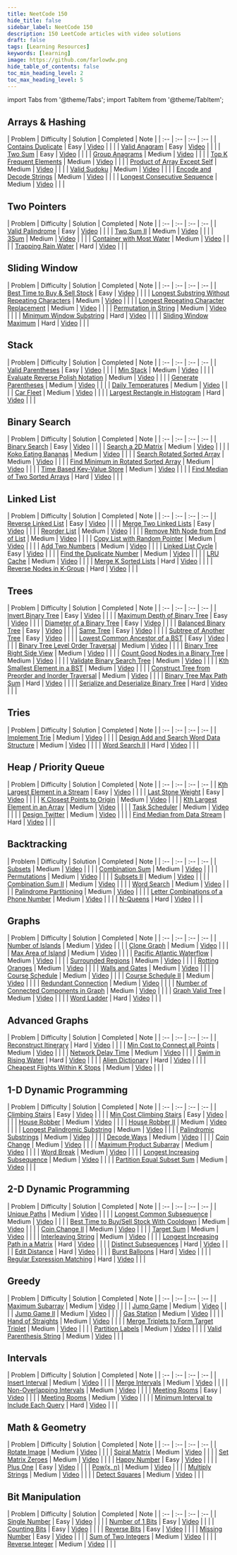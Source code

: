 ```yaml
---
title: NeetCode 150
hide_title: false
sidebar_label: NeetCode 150
description: 150 LeetCode articles with video solutions
draft: false
tags: [Learning Resources]
keywords: [learning]
image: https://github.com/farlowdw.png
hide_table_of_contents: false
toc_min_heading_level: 2
toc_max_heading_level: 5
---
```


import Tabs from '@theme/Tabs';
import TabItem from '@theme/TabItem';

<!-- &#9989; Check -->
<!-- &#10060; Cross -->

## Arrays & Hashing

| Problem | Difficulty | Solution | Completed | Note |
| :-- | :-- | :-- | :-- |
| [Contains Duplicate](https://leetcode.com/problems/contains-duplicate/) | Easy | [Video](https://www.youtube.com/watch?v=3OamzN90kPg&ab_channel=NeetCode) |  |  |
| [Valid Anagram](https://leetcode.com/problems/valid-anagram/) | Easy | [Video](https://www.youtube.com/watch?v=9UtInBqnCgA&ab_channel=NeetCode) |  |  |
| [Two Sum](https://leetcode.com/problems/two-sum/) | Easy | [Video](https://www.youtube.com/watch?v=KLlXCFG5TnA&ab_channel=NeetCode) |  |  |
| [Group Anagrams](https://leetcode.com/problems/group-anagrams/) | Medium | [Video](https://www.youtube.com/watch?v=vzdNOK2oB2E&ab_channel=NeetCode) |  |  |
| [Top K Frequent Elements](https://leetcode.com/problems/top-k-frequent-elements/) | Medium | [Video](https://www.youtube.com/watch?v=YPTqKIgVk-k&ab_channel=NeetCode) |  |  |
| [Product of Array Except Self](https://leetcode.com/problems/product-of-array-except-self/) | Medium | [Video](https://www.youtube.com/watch?v=bNvIQI2wAjk&ab_channel=NeetCode) |  |  |
| [Valid Sudoku](https://leetcode.com/problems/valid-sudoku/) | Medium | [Video](https://www.youtube.com/watch?v=TjFXEUCMqI8&ab_channel=NeetCode) |  |  |
| [Encode and Decode Strings](https://leetcode.com/problems/encode-and-decode-strings/) | Medium | [Video](https://www.youtube.com/watch?v=B1k_sxOSgv8&ab_channel=NeetCode) |  |  |
| [Longest Consecutive Sequence](https://leetcode.com/problems/longest-consecutive-sequence/) | Medium | [Video](https://www.youtube.com/watch?v=P6RZZMu_maU&ab_channel=NeetCode) |  |  |

## Two Pointers

| Problem | Difficulty | Solution | Completed | Note |
| :-- | :-- | :-- | :-- |
| [Valid Palindrome](https://leetcode.com/problems/valid-palindrome/) | Easy | [Video](https://www.youtube.com/watch?v=jJXJ16kPFWg&ab_channel=NeetCode) |  |  |
| [Two Sum II](https://leetcode.com/problems/two-sum-ii-input-array-is-sorted/) | Medium | [Video](https://www.youtube.com/watch?v=cQ1Oz4ckceM&ab_channel=NeetCode) |  |  |
| [3Sum](https://leetcode.com/problems/3sum/) | Medium | [Video](https://www.youtube.com/watch?v=jzZsG8n2R9A&ab_channel=NeetCode) |  |  |
| [Container with Most Water](https://leetcode.com/problems/container-with-most-water/) | Medium | [Video](https://www.youtube.com/watch?v=UuiTKBwPgAo&ab_channel=NeetCode) |  |  |
| [Trapping Rain Water](https://leetcode.com/problems/trapping-rain-water/) | Hard | [Video](https://www.youtube.com/watch?v=ZI2z5pq0TqA&ab_channel=NeetCode) |  |  |


## Sliding Window

| Problem | Difficulty | Solution | Completed | Note |
| :-- | :-- | :-- | :-- |
| [Best Time to Buy & Sell Stock](https://leetcode.com/problems/best-time-to-buy-and-sell-stock/) | Easy | [Video](https://www.youtube.com/watch?v=1pkOgXD63yU&ab_channel=NeetCode) |  |  |
| [Longest Substring Without Repeating Characters](https://leetcode.com/problems/longest-substring-without-repeating-characters/) | Medium | [Video](https://www.youtube.com/watch?v=wiGpQwVHdE0&ab_channel=NeetCode) |  |  |
| [Longest Repeating Character Replacement](https://leetcode.com/problems/longest-repeating-character-replacement/) | Medium | [Video](https://www.youtube.com/watch?v=gqXU1UyA8pk&ab_channel=NeetCode) |  |  |
| [Permutation in String](https://leetcode.com/problems/permutation-in-string/) | Medium | [Video](https://www.youtube.com/watch?v=UbyhOgBN834&ab_channel=NeetCode) |  |  |
| [Minimum Window Substring](https://leetcode.com/problems/minimum-window-substring/) | Hard | [Video](https://www.youtube.com/watch?v=jSto0O4AJbM&ab_channel=NeetCode) |  |  |
| [Sliding Window Maximum](https://leetcode.com/problems/sliding-window-maximum/) | Hard | [Video](https://www.youtube.com/watch?v=DfljaUwZsOk&ab_channel=NeetCode) |  |  |

## Stack

| Problem | Difficulty | Solution | Completed | Note |
| :-- | :-- | :-- | :-- |
| [Valid Parentheses](https://leetcode.com/problems/valid-parentheses/) | Easy | [Video](https://www.youtube.com/watch?v=WTzjTskDFMg&ab_channel=NeetCode) |  |  |
| [Min Stack](https://leetcode.com/problems/min-stack/) | Medium | [Video](https://www.youtube.com/watch?v=qkLl7nAwDPo&ab_channel=NeetCode) |  |  |
| [Evaluate Reverse Polish Notation](https://leetcode.com/problems/evaluate-reverse-polish-notation/) | Medium | [Video](https://www.youtube.com/watch?v=iu0082c4HDE&ab_channel=NeetCode) |  |  |
| [Generate Parentheses](https://leetcode.com/problems/generate-parentheses/) | Medium | [Video](https://www.youtube.com/watch?v=s9fokUqJ76A&ab_channel=NeetCode) |  |  |
| [Daily Temperatures](https://leetcode.com/problems/daily-temperatures/) | Medium | [Video](https://www.youtube.com/watch?v=cTBiBSnjO3c&ab_channel=NeetCode) |  |  |
| [Car Fleet](https://leetcode.com/problems/car-fleet/) | Medium | [Video](https://www.youtube.com/watch?v=Pr6T-3yB9RM&ab_channel=NeetCode) |  |  |
| [Largest Rectangle in Histogram](https://leetcode.com/problems/largest-rectangle-in-histogram/) | Hard | [Video](https://www.youtube.com/watch?v=zx5Sw9130L0&ab_channel=NeetCode) |  |  |

## Binary Search

| Problem | Difficulty | Solution | Completed | Note |
| :-- | :-- | :-- | :-- |
| [Binary Search](https://leetcode.com/problems/binary-search/) | Easy | [Video](https://www.youtube.com/watch?v=s4DPM8ct1pI&ab_channel=NeetCode) |  |  |
| [Search a 2D Matrix](https://leetcode.com/problems/search-a-2d-matrix/) | Medium | [Video](https://www.youtube.com/watch?v=Ber2pi2C0j0&ab_channel=NeetCode) |  |  |
| [Koko Eating Bananas](https://leetcode.com/problems/koko-eating-bananas/) | Medium | [Video](https://www.youtube.com/watch?v=U2SozAs9RzA&ab_channel=NeetCode) |  |  |
| [Search Rotated Sorted Array](https://leetcode.com/problems/search-in-rotated-sorted-array/) | Medium | [Video](https://www.youtube.com/watch?v=U8XENwh8Oy8&ab_channel=NeetCode) |  |  |
| [Find Minimum in Rotated Sorted Array](https://leetcode.com/problems/find-minimum-in-rotated-sorted-array/) | Medium | [Video](https://www.youtube.com/watch?v=nIVW4P8b1VA&ab_channel=NeetCode) |  |  |
| [Time Based Key-Value Store](https://leetcode.com/problems/time-based-key-value-store/) | Medium | [Video](https://www.youtube.com/watch?v=fu2cD_6E8Hw&ab_channel=NeetCode) |  |  |
| [Find Median of Two Sorted Arrays](https://leetcode.com/problems/median-of-two-sorted-arrays/) | Hard | [Video](https://www.youtube.com/watch?v=q6IEA26hvXc&ab_channel=NeetCode) |  |  |

## Linked List

| Problem | Difficulty | Solution | Completed | Note |
| :-- | :-- | :-- | :-- |
| [Reverse Linked List](https://leetcode.com/problems/reverse-linked-list/) | Easy | [Video](https://www.youtube.com/watch?v=G0_I-ZF0S38&ab_channel=NeetCode) |  |  |
| [Merge Two Linked Lists](https://leetcode.com/problems/merge-two-sorted-lists/) | Easy | [Video](https://www.youtube.com/watch?v=XIdigk956u0&ab_channel=NeetCode) |  |  |
| [Reorder List](https://leetcode.com/problems/reorder-list/) | Medium | [Video](https://www.youtube.com/watch?v=S5bfdUTrKLM&ab_channel=NeetCode) |  |  |
| [Remove Nth Node from End of List](https://leetcode.com/problems/remove-nth-node-from-end-of-list/) | Medium | [Video](https://www.youtube.com/watch?v=XVuQxVej6y8&ab_channel=NeetCode) |  |  |
| [Copy List with Random Pointer](https://leetcode.com/problems/copy-list-with-random-pointer/) | Medium | [Video](https://www.youtube.com/watch?v=5Y2EiZST97Y&ab_channel=NeetCode) |  |  |
| [Add Two Numbers](https://leetcode.com/problems/add-two-numbers/) | Medium | [Video](https://www.youtube.com/watch?v=wgFPrzTjm7s&ab_channel=NeetCode) |  |  |
| [Linked List Cycle](https://leetcode.com/problems/linked-list-cycle/) | Easy | [Video](https://www.youtube.com/watch?v=gBTe7lFR3vc&ab_channel=NeetCode) |  |  |
| [Find the Duplicate Number](https://leetcode.com/problems/find-the-duplicate-number/) | Medium | [Video](https://www.youtube.com/watch?v=wjYnzkAhcNk&ab_channel=NeetCode) |  |  |
| [LRU Cache](https://leetcode.com/problems/lru-cache/) | Medium | [Video](https://www.youtube.com/watch?v=7ABFKPK2hD4&ab_channel=NeetCode) |  |  |
| [Merge K Sorted Lists](https://leetcode.com/problems/merge-k-sorted-lists/) | Hard | [Video](https://www.youtube.com/watch?v=q5a5OiGbT6Q&ab_channel=NeetCode) |  |  |
| [Reverse Nodes in K-Group](https://leetcode.com/problems/reverse-nodes-in-k-group/) | Hard | [Video](https://www.youtube.com/watch?v=1UOPsfP85V4&ab_channel=NeetCode) |  |  |

## Trees

| Problem | Difficulty | Solution | Completed | Note |
| :-- | :-- | :-- | :-- |
| [Invert Binary Tree](https://leetcode.com/problems/invert-binary-tree/) | Easy | [Video](https://www.youtube.com/watch?v=OnSn2XEQ4MY&ab_channel=NeetCode) |  |  |
| [Maximum Depth of Binary Tree](https://leetcode.com/problems/maximum-depth-of-binary-tree/) | Easy | [Video](https://www.youtube.com/watch?v=hTM3phVI6YQ&ab_channel=NeetCode) |  |  |
| [Diameter of a Binary Tree](https://leetcode.com/problems/diameter-of-binary-tree/) | Easy | [Video](https://www.youtube.com/watch?v=bkxqA8Rfv04&ab_channel=NeetCode) |  |  |
| [Balanced Binary Tree](https://leetcode.com/problems/balanced-binary-tree/) | Easy | [Video](https://www.youtube.com/watch?v=QfJsau0ItOY&ab_channel=NeetCode) |  |  |
| [Same Tree](https://leetcode.com/problems/same-tree/) | Easy | [Video](https://www.youtube.com/watch?v=vRbbcKXCxOw&ab_channel=NeetCode) |  |  |
| [Subtree of Another Tree](https://leetcode.com/problems/subtree-of-another-tree/) | Easy | [Video](https://www.youtube.com/watch?v=E36O5SWp-LE&ab_channel=NeetCode) |  |  |
| [Lowest Common Ancestor of a BST](https://leetcode.com/problems/lowest-common-ancestor-of-a-binary-search-tree/) | Easy | [Video](https://www.youtube.com/watch?v=gs2LMfuOR9k&ab_channel=NeetCode) |  |  |
| [Binary Tree Level Order Traversal](https://leetcode.com/problems/binary-tree-level-order-traversal/) | Medium | [Video](https://www.youtube.com/watch?v=6ZnyEApgFYg&ab_channel=NeetCode) |  |  |
| [Binary Tree Right Side View](https://leetcode.com/problems/binary-tree-right-side-view/) | Medium | [Video](https://www.youtube.com/watch?v=d4zLyf32e3I&ab_channel=NeetCode) |  |  |
| [Count Good Nodes in a Binary Tree](https://leetcode.com/problems/count-good-nodes-in-binary-tree/) | Medium | [Video](https://www.youtube.com/watch?v=7cp5imvDzl4&ab_channel=NeetCode) |  |  |
| [Validate Binary Search Tree](https://leetcode.com/problems/validate-binary-search-tree/) | Medium | [Video](https://www.youtube.com/watch?v=s6ATEkipzow&ab_channel=NeetCode) |  |  |
| [Kth Smallest Element in a BST](https://leetcode.com/problems/kth-smallest-element-in-a-bst/) | Medium | [Video](https://www.youtube.com/watch?v=5LUXSvjmGCw&ab_channel=NeetCode) |  |  |
| [Construct Tree from Preorder and Inorder Traversal](https://leetcode.com/problems/construct-binary-tree-from-preorder-and-inorder-traversal/) | Medium | [Video](https://www.youtube.com/watch?v=ihj4IQGZ2zc&ab_channel=NeetCode) |  |  |
| [Binary Tree Max Path Sum](https://leetcode.com/problems/binary-tree-maximum-path-sum/) | Hard | [Video](https://www.youtube.com/watch?v=Hr5cWUld4vU&ab_channel=NeetCode) |  |  |
| [Serialize and Deserialize Binary Tree](https://leetcode.com/problems/serialize-and-deserialize-binary-tree/) | Hard | [Video](https://www.youtube.com/watch?v=u4JAi2JJhI8&ab_channel=NeetCode) |  |  |

## Tries

| Problem | Difficulty | Solution | Completed | Note |
| :-- | :-- | :-- | :-- |
| [Implement Trie](https://leetcode.com/problems/implement-trie-prefix-tree/) | Medium | [Video](https://www.youtube.com/watch?v=oobqoCJlHA0&ab_channel=NeetCode) |  |  |
| [Design Add and Search Word Data Structure](https://leetcode.com/problems/design-add-and-search-words-data-structure/) | Medium | [Video](https://www.youtube.com/watch?v=BTf05gs_8iU&ab_channel=NeetCode) |  |  |
| [Word Search II](https://leetcode.com/problems/word-search-ii/) | Hard | [Video](https://www.youtube.com/watch?v=asbcE9mZz_U&ab_channel=NeetCode) |  |  |

## Heap / Priority Queue

| Problem | Difficulty | Solution | Completed | Note |
| :-- | :-- | :-- | :-- |
| [Kth Largest Element in a Stream](https://leetcode.com/problems/kth-largest-element-in-a-stream/) | Easy | [Video](https://www.youtube.com/watch?v=hOjcdrqMoQ8&ab_channel=NeetCode) |  |  |
| [Last Stone Weight](https://leetcode.com/problems/last-stone-weight/) | Easy | [Video](https://www.youtube.com/watch?v=B-QCq79-Vfw&ab_channel=NeetCode) |  |  |
| [K Closest Points to Origin](https://leetcode.com/problems/k-closest-points-to-origin/) | Medium | [Video](https://www.youtube.com/watch?v=rI2EBUEMfTk&ab_channel=NeetCode) |  |  |
| [Kth Largest Element in an Array](https://leetcode.com/problems/kth-largest-element-in-an-array/) | Medium | [Video](https://www.youtube.com/watch?v=XEmy13g1Qxc&ab_channel=NeetCode) |  |  |
| [Task Scheduler](https://leetcode.com/problems/task-scheduler/) | Medium | [Video](https://www.youtube.com/watch?v=s8p8ukTyA2I&ab_channel=NeetCode) |  |  |
| [Design Twitter](https://leetcode.com/problems/design-twitter/) | Medium | [Video](https://www.youtube.com/watch?v=pNichitDD2E&ab_channel=NeetCode) |  |  |
| [Find Median from Data Stream](https://leetcode.com/problems/find-median-from-data-stream/) | Hard | [Video](https://www.youtube.com/watch?v=itmhHWaHupI&ab_channel=NeetCode) |  |  |

## Backtracking

| Problem | Difficulty | Solution | Completed | Note |
| :-- | :-- | :-- | :-- |
| [Subsets](https://leetcode.com/problems/subsets/) | Medium | [Video](https://www.youtube.com/watch?v=REOH22Xwdkk&ab_channel=NeetCode) |  |  |
| [Combination Sum](https://leetcode.com/problems/combination-sum/) | Medium | [Video](https://www.youtube.com/watch?v=GBKI9VSKdGg&ab_channel=NeetCode) |  |  |
| [Permutations](https://leetcode.com/problems/permutations/) | Medium | [Video](https://www.youtube.com/watch?v=s7AvT7cGdSo&ab_channel=NeetCode) |  |  |
| [Subsets II](https://leetcode.com/problems/subsets-ii/) | Medium | [Video](https://www.youtube.com/watch?v=Vn2v6ajA7U0&ab_channel=NeetCode) |  |  |
| [Combination Sum lI](https://leetcode.com/problems/combination-sum-ii/) | Medium | [Video](https://www.youtube.com/watch?v=rSA3t6BDDwg&ab_channel=NeetCode) |  |  |
| [Word Search](https://leetcode.com/problems/word-search/) | Medium | [Video](https://www.youtube.com/watch?v=pfiQ_PS1g8E&ab_channel=NeetCode) |  |  |
| [Palindrome Partitioning](https://leetcode.com/problems/palindrome-partitioning/) | Medium | [Video](https://www.youtube.com/watch?v=3jvWodd7ht0&ab_channel=NeetCode) |  |  |
| [Letter Combinations of a Phone Number](https://leetcode.com/problems/letter-combinations-of-a-phone-number/) | Medium | [Video](https://www.youtube.com/watch?v=0snEunUacZY&ab_channel=NeetCode) |  |  |
| [N-Queens](https://leetcode.com/problems/n-queens/) | Hard | [Video](https://www.youtube.com/watch?v=Ph95IHmRp5M&ab_channel=NeetCode) |  |  |

## Graphs

| Problem | Difficulty | Solution | Completed | Note |
| :-- | :-- | :-- | :-- |
| [Number of Islands](https://leetcode.com/problems/number-of-islands/) | Medium | [Video](https://www.youtube.com/watch?v=pV2kpPD66nE&ab_channel=NeetCode) |  |  |
| [Clone Graph](https://leetcode.com/problems/clone-graph/) | Medium | [Video](https://www.youtube.com/watch?v=mQeF6bN8hMk&ab_channel=NeetCode) |  |  |
| [Max Area of Island](https://leetcode.com/problems/max-area-of-island/) | Medium | [Video](https://www.youtube.com/watch?v=iJGr1OtmH0c&ab_channel=NeetCode) |  |  |
| [Pacific Atlantic Waterflow](https://leetcode.com/problems/pacific-atlantic-water-flow/) | Medium | [Video](https://www.youtube.com/watch?v=s-VkcjHqkGI&ab_channel=NeetCode) |  |  |
| [Surrounded Regions](https://leetcode.com/problems/surrounded-regions/) | Medium | [Video](https://www.youtube.com/watch?v=9z2BunfoZ5Y&ab_channel=NeetCode) |  |  |
| [Rotting Oranges](https://leetcode.com/problems/rotting-oranges/) | Medium | [Video](https://www.youtube.com/watch?v=y704fEOx0s0&ab_channel=NeetCode) |  |  |
| [Walls and Gates](https://leetcode.com/problems/walls-and-gates/) | Medium | [Video](https://www.youtube.com/watch?v=e69C6xhiSQE&ab_channel=NeetCode) |  |  |
| [Course Schedule](https://leetcode.com/problems/course-schedule/) | Medium | [Video](https://www.youtube.com/watch?v=EgI5nU9etnU&ab_channel=NeetCode) |  |  |
| [Course Schedule II](https://leetcode.com/problems/course-schedule-ii/) | Medium | [Video](https://www.youtube.com/watch?v=Akt3glAwyfY&ab_channel=NeetCode) |  |  |
| [Redundant Connection](https://leetcode.com/problems/redundant-connection/) | Medium | [Video](https://www.youtube.com/watch?v=FXWRE67PLL0&ab_channel=NeetCode) |  |  |
| [Number of Connected Components in Graph](https://leetcode.com/problems/number-of-connected-components-in-an-undirected-graph/) | Medium | [Video](https://www.youtube.com/watch?v=8f1XPm4WOUc&ab_channel=NeetCode) |  |  |
| [Graph Valid Tree](https://leetcode.com/problems/graph-valid-tree/) | Medium | [Video](https://www.youtube.com/watch?v=bXsUuownnoQ&ab_channel=NeetCode) |  |  |
| [Word Ladder](https://leetcode.com/problems/word-ladder/) | Hard | [Video](https://www.youtube.com/watch?v=h9iTnkgv05E&ab_channel=NeetCode) |  |  |

## Advanced Graphs

| Problem | Difficulty | Solution | Completed | Note |
| :-- | :-- | :-- | :-- |
| [Reconstruct Itinerary](https://leetcode.com/problems/reconstruct-itinerary/) | Hard | [Video](https://www.youtube.com/watch?v=ZyB_gQ8vqGA&ab_channel=NeetCode) |  |  |
| [Min Cost to Connect all Points](https://leetcode.com/problems/min-cost-to-connect-all-points/) | Medium | [Video](https://www.youtube.com/watch?v=f7JOBJIC-NA&ab_channel=NeetCode) |  |  |
| [Network Delay Time](https://leetcode.com/problems/network-delay-time/) | Medium | [Video](https://www.youtube.com/watch?v=EaphyqKU4PQ&ab_channel=NeetCode) |  |  |
| [Swim in Rising Water](https://leetcode.com/problems/swim-in-rising-water/) | Hard | [Video](https://www.youtube.com/watch?v=amvrKlMLuGY&ab_channel=NeetCode) |  |  |
| [Alien Dictionary](https://leetcode.com/problems/alien-dictionary/) | Hard | [Video](https://www.youtube.com/watch?v=6kTZYvNNyps&ab_channel=NeetCode) |  |  |
| [Cheapest Flights Within K Stops](https://leetcode.com/problems/cheapest-flights-within-k-stops/) | Medium | [Video](https://www.youtube.com/watch?v=5eIK3zUdYmE&ab_channel=NeetCode) |  |  |

## 1-D Dynamic Programming

| Problem | Difficulty | Solution | Completed | Note |
| :-- | :-- | :-- | :-- |
| [Climbing Stairs](https://leetcode.com/problems/climbing-stairs/) | Easy | [Video](https://www.youtube.com/watch?v=Y0lT9Fck7qI&ab_channel=NeetCode) |  |  |
| [Min Cost Climbing Stairs](https://leetcode.com/problems/min-cost-climbing-stairs/) | Easy | [Video](https://www.youtube.com/watch?v=ktmzAZWkEZ0&ab_channel=NeetCode) |  |  |
| [House Robber](https://leetcode.com/problems/house-robber/) | Medium | [Video](https://www.youtube.com/watch?v=73r3KWiEvyk&ab_channel=NeetCode) |  |  |
| [House Robber II](https://leetcode.com/problems/house-robber-ii/) | Medium | [Video](https://www.youtube.com/watch?v=rWAJCfYYOvM&ab_channel=NeetCode) |  |  |
| [Longest Palindromic Substring](https://leetcode.com/problems/longest-palindromic-substring/) | Medium | [Video](https://www.youtube.com/watch?v=XYQecbcd6_c&ab_channel=NeetCode) |  |  |
| [Palindromic Substrings](https://leetcode.com/problems/palindromic-substrings/) | Medium | [Video](https://www.youtube.com/watch?v=4RACzI5-du8&ab_channel=NeetCode) |  |  |
| [Decode Ways](https://leetcode.com/problems/decode-ways/) | Medium | [Video](https://www.youtube.com/watch?v=6aEyTjOwlJU&ab_channel=NeetCode) |  |  |
| [Coin Change](https://leetcode.com/problems/coin-change/) | Medium | [Video](https://www.youtube.com/watch?v=H9bfqozjoqs&ab_channel=NeetCode) |  |  |
| [Maximum Product Subarray](https://leetcode.com/problems/maximum-product-subarray/) | Medium | [Video](https://www.youtube.com/watch?v=lXVy6YWFcRM&ab_channel=NeetCode) |  |  |
| [Word Break](https://leetcode.com/problems/word-break/) | Medium | [Video](https://www.youtube.com/watch?v=Sx9NNgInc3A&ab_channel=NeetCode) |  |  |
| [Longest Increasing Subsequence](https://leetcode.com/problems/longest-increasing-subsequence/) | Medium | [Video](https://www.youtube.com/watch?v=cjWnW0hdF1Y&ab_channel=NeetCode) |  |  |
| [Partition Equal Subset Sum](https://leetcode.com/problems/partition-equal-subset-sum/) | Medium | [Video](https://www.youtube.com/watch?v=IsvocB5BJhw&ab_channel=NeetCode) |  |  |

## 2-D Dynamic Programming

| Problem | Difficulty | Solution | Completed | Note |
| :-- | :-- | :-- | :-- |
| [Unique Paths](https://leetcode.com/problems/unique-paths/) | Medium | [Video](https://www.youtube.com/watch?v=IlEsdxuD4lY&ab_channel=NeetCode) |  |  |
| [Longest Common Subsequence](https://leetcode.com/problems/longest-common-subsequence/) | Medium | [Video](https://www.youtube.com/watch?v=Ua0GhsJSlWM&ab_channel=NeetCode) |  |  |
| [Best Time to Buy/Sell Stock With Cooldown](https://leetcode.com/problems/best-time-to-buy-and-sell-stock-with-cooldown/) | Medium | [Video](https://www.youtube.com/watch?v=I7j0F7AHpb8&ab_channel=NeetCode) |  |  |
| [Coin Change II](https://leetcode.com/problems/coin-change-2/) | Medium | [Video](https://www.youtube.com/watch?v=Mjy4hd2xgrs&ab_channel=NeetCode) |  |  |
| [Target Sum](https://leetcode.com/problems/target-sum/) | Medium | [Video](https://www.youtube.com/watch?v=g0npyaQtAQM&ab_channel=NeetCode) |  |  |
| [Interleaving String](https://leetcode.com/problems/interleaving-string/) | Medium | [Video](https://www.youtube.com/watch?v=3Rw3p9LrgvE&ab_channel=NeetCode) |  |  |
| [Longest Increasing Path in a Matrix](https://leetcode.com/problems/longest-increasing-path-in-a-matrix/) | Hard | [Video](https://www.youtube.com/watch?v=wCc_nd-GiEc&ab_channel=NeetCode) |  |  |
| [Distinct Subsequences](https://leetcode.com/problems/distinct-subsequences/) | Hard | [Video](https://www.youtube.com/watch?v=-RDzMJ33nx8&ab_channel=NeetCode) |  |  |
| [Edit Distance](https://leetcode.com/problems/edit-distance/) | Hard | [Video](https://www.youtube.com/watch?v=XYi2-LPrwm4&ab_channel=NeetCode) |  |  |
| [Burst Balloons](https://leetcode.com/problems/burst-balloons/) | Hard | [Video](https://www.youtube.com/watch?v=VFskby7lUbw&ab_channel=NeetCode) |  |  |
| [Regular Expression Matching](https://leetcode.com/problems/regular-expression-matching/) | Hard | [Video](https://www.youtube.com/watch?v=HAA8mgxlov8&ab_channel=NeetCode) |  |  |

## Greedy

| Problem | Difficulty | Solution | Completed | Note |
| :-- | :-- | :-- | :-- |
| [Maximum Subarray](https://leetcode.com/problems/maximum-subarray/) | Medium | [Video](https://www.youtube.com/watch?v=5WZl3MMT0Eg&ab_channel=NeetCode) |  |  |
| [Jump Game](https://leetcode.com/problems/jump-game/) | Medium | [Video](https://www.youtube.com/watch?v=Yan0cv2cLy8&ab_channel=NeetCode) |  |  |
| [Jump Game Il](https://leetcode.com/problems/jump-game-ii/) | Medium | [Video](https://www.youtube.com/watch?v=dJ7sWiOoK7g&ab_channel=NeetCode) |  |  |
| [Gas Station](https://leetcode.com/problems/gas-station/) | Medium | [Video](https://www.youtube.com/watch?v=lJwbPZGo05A&ab_channel=NeetCode) |  |  |
| [Hand of Straights](https://leetcode.com/problems/hand-of-straights/) | Medium | [Video](https://www.youtube.com/watch?v=amnrMCVd2YI&ab_channel=NeetCode) |  |  |
| [Merge Triplets to Form Target Triplet](https://leetcode.com/problems/merge-triplets-to-form-target-triplet/) | Medium | [Video](https://www.youtube.com/watch?v=kShkQLQZ9K4&ab_channel=NeetCode) |  |  |
| [Partition Labels](https://leetcode.com/problems/partition-labels/) | Medium | [Video](https://www.youtube.com/watch?v=B7m8UmZE-vw&ab_channel=NeetCode) |  |  |
| [Valid Parenthesis String](https://leetcode.com/problems/valid-parenthesis-string/) | Medium | [Video](https://www.youtube.com/watch?v=QhPdNS143Qg&ab_channel=NeetCode) |  |  |

## Intervals

| Problem | Difficulty | Solution | Completed | Note |
| :-- | :-- | :-- | :-- |
| [Insert Interval](https://leetcode.com/problems/insert-interval/) | Medium | [Video](https://www.youtube.com/watch?v=A8NUOmlwOlM&ab_channel=NeetCode) |  |  |
| [Merge Intervals](https://leetcode.com/problems/merge-intervals/) | Medium | [Video](https://www.youtube.com/watch?v=44H3cEC2fFM&ab_channel=NeetCode) |  |  |
| [Non-Overlapping Intervals](https://leetcode.com/problems/non-overlapping-intervals/) | Medium | [Video](https://www.youtube.com/watch?v=nONCGxWoUfM&ab_channel=NeetCode) |  |  |
| [Meeting Rooms](https://leetcode.com/problems/meeting-rooms/) | Easy | [Video](https://www.youtube.com/watch?v=PaJxqZVPhbg&ab_channel=NeetCode) |  |  |
| [Meeting Rooms](https://leetcode.com/problems/meeting-rooms-ii/) | Medium | [Video](https://www.youtube.com/watch?v=FdzJmTCVyJU&ab_channel=NeetCode) |  |  |
| [Minimum Interval to Include Each Query](https://leetcode.com/problems/minimum-interval-to-include-each-query/) | Hard | [Video](https://www.youtube.com/watch?v=5hQ5WWW5awQ&ab_channel=NeetCode) |  |  |

## Math & Geometry

| Problem | Difficulty | Solution | Completed | Note |
| :-- | :-- | :-- | :-- |
| [Rotate Image](https://leetcode.com/problems/rotate-image/) | Medium | [Video](https://www.youtube.com/watch?v=fMSJSS7eO1w&ab_channel=NeetCode) |  |  |
| [Spiral Matrix](https://leetcode.com/problems/spiral-matrix/) | Medium | [Video](https://www.youtube.com/watch?v=BJnMZNwUk1M&ab_channel=NeetCode) |  |  |
| [Set Matrix Zeroes](https://leetcode.com/problems/set-matrix-zeroes/) | Medium | [Video](https://www.youtube.com/watch?v=T41rL0L3Pnw&ab_channel=NeetCode) |  |  |
| [Happy Number](https://leetcode.com/problems/happy-number/) | Easy | [Video](https://www.youtube.com/watch?v=ljz85bxOYJ0&ab_channel=NeetCode) |  |  |
| [Plus One](https://leetcode.com/problems/plus-one/) | Easy | [Video](https://www.youtube.com/watch?v=jIaA8boiG1s&ab_channel=NeetCode) |  |  |
| [Pow(x, n)](https://leetcode.com/problems/powx-n/) | Medium | [Video](https://www.youtube.com/watch?v=g9YQyYi4IQQ&ab_channel=NeetCode) |  |  |
| [Multiply Strings](https://leetcode.com/problems/multiply-strings/) | Medium | [Video](https://www.youtube.com/watch?v=1vZswirL8Y8&ab_channel=NeetCode) |  |  |
| [Detect Squares](https://leetcode.com/problems/detect-squares/) | Medium | [Video](https://www.youtube.com/watch?v=bahebearrDc&ab_channel=NeetCode) |  |  |

## Bit Manipulation

| Problem | Difficulty | Solution | Completed | Note |
| :-- | :-- | :-- | :-- |
| [Single Number](https://leetcode.com/problems/single-number/) | Easy | [Video](https://www.youtube.com/watch?v=qMPX1AOa83k&ab_channel=NeetCode) |  |  |
| [Number of 1 Bits](https://leetcode.com/problems/number-of-1-bits/) | Easy | [Video](https://www.youtube.com/watch?v=5Km3utixwZs&ab_channel=NeetCode) |  |  |
| [Counting Bits](https://leetcode.com/problems/counting-bits/) | Easy | [Video](https://www.youtube.com/watch?v=RyBM56RIWrM&ab_channel=NeetCode) |  |  |
| [Reverse Bits](https://leetcode.com/problems/reverse-bits/) | Easy | [Video](https://www.youtube.com/watch?v=UcoN6UjAI64&ab_channel=NeetCode) |  |  |
| [Missing Number](https://leetcode.com/problems/missing-number/) | Easy | [Video](https://www.youtube.com/watch?v=WnPLSRLSANE&ab_channel=NeetCode) |  |  |
| [Sum of Two Integers](https://leetcode.com/problems/sum-of-two-integers/) | Medium | [Video](https://www.youtube.com/watch?v=gVUrDV4tZfY&ab_channel=NeetCode) |  |  |
| [Reverse Integer](https://leetcode.com/problems/reverse-integer/) | Medium | [Video](https://www.youtube.com/watch?v=HAgLH58IgJQ&ab_channel=NeetCode) |  |  |
